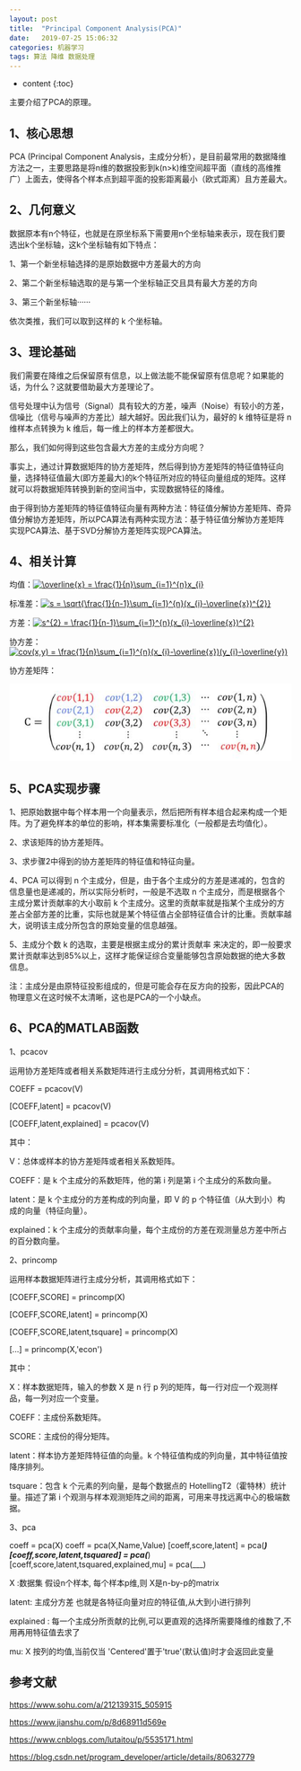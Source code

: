 ```yaml
---
layout: post
title:  "Principal Component Analysis(PCA)"
date:   2019-07-25 15:06:32
categories: 机器学习
tags: 算法 降维 数据处理
---
```


* content
{:toc}

主要介绍了PCA的原理。




## 1、核心思想

PCA (Principal Component Analysis，主成分分析），是目前最常用的数据降维方法之一，主要思路是将n维的数据投影到k(n>k)维空间超平面（直线的高维推广）上面去，使得各个样本点到超平面的投影距离最小（欧式距离）且方差最大。

## 2、几何意义

数据原本有n个特征，也就是在原坐标系下需要用n个坐标轴来表示，现在我们要选出k个坐标轴，这k个坐标轴有如下特点：

1、第一个新坐标轴选择的是原始数据中方差最大的方向

2、第二个新坐标轴选取的是与第一个坐标轴正交且具有最大方差的方向

3、第三个新坐标轴······

依次类推，我们可以取到这样的 k 个坐标轴。

## 3、理论基础

我们需要在降维之后保留原有信息，以上做法能不能保留原有信息呢？如果能的话，为什么？这就要借助最大方差理论了。

信号处理中认为信号（Signal）具有较大的方差，噪声（Noise）有较小的方差，信噪比（信号与噪声的方差比）越大越好。因此我们认为，最好的 k 维特征是将 n 维样本点转换为 k 维后，每一维上的样本方差都很大。

那么，我们如何得到这些包含最大方差的主成分方向呢？

事实上，通过计算数据矩阵的协方差矩阵，然后得到协方差矩阵的特征值特征向量，选择特征值最大(即方差最大)的k个特征所对应的特征向量组成的矩阵。这样就可以将数据矩阵转换到新的空间当中，实现数据特征的降维。

由于得到协方差矩阵的特征值特征向量有两种方法：特征值分解协方差矩阵、奇异值分解协方差矩阵，所以PCA算法有两种实现方法：基于特征值分解协方差矩阵实现PCA算法、基于SVD分解协方差矩阵实现PCA算法。

## 4、相关计算

均值：<a href="https://www.codecogs.com/eqnedit.php?latex=\overline{x}&space;=&space;\frac{1}{n}\sum_{i=1}^{n}x_{i}" target="_blank"><img src="https://latex.codecogs.com/gif.latex?\overline{x}&space;=&space;\frac{1}{n}\sum_{i=1}^{n}x_{i}" title="\overline{x} = \frac{1}{n}\sum_{i=1}^{n}x_{i}" /></a>

标准差：<a href="https://www.codecogs.com/eqnedit.php?latex=s&space;=&space;\sqrt{\frac{1}{n-1}\sum_{i=1}^{n}(x_{i}-\overline{x})^{2}}" target="_blank"><img src="https://latex.codecogs.com/gif.latex?s&space;=&space;\sqrt{\frac{1}{n-1}\sum_{i=1}^{n}(x_{i}-\overline{x})^{2}}" title="s = \sqrt{\frac{1}{n-1}\sum_{i=1}^{n}(x_{i}-\overline{x})^{2}}" /></a>

方差：<a href="https://www.codecogs.com/eqnedit.php?latex=s^{2}&space;=&space;\frac{1}{n-1}\sum_{i=1}^{n}(x_{i}-\overline{x})^{2}" target="_blank"><img src="https://latex.codecogs.com/gif.latex?s^{2}&space;=&space;\frac{1}{n-1}\sum_{i=1}^{n}(x_{i}-\overline{x})^{2}" title="s^{2} = \frac{1}{n-1}\sum_{i=1}^{n}(x_{i}-\overline{x})^{2}" /></a>

协方差：<a href="https://www.codecogs.com/eqnedit.php?latex=cov(x,y)&space;=&space;\frac{1}{n}\sum_{i=1}^{n}(x_{i}-\overline{x})(y_{i}-\overline{y})" target="_blank"><img src="https://latex.codecogs.com/gif.latex?cov(x,y)&space;=&space;\frac{1}{n}\sum_{i=1}^{n}(x_{i}-\overline{x})(y_{i}-\overline{y})" title="cov(x,y) = \frac{1}{n}\sum_{i=1}^{n}(x_{i}-\overline{x})(y_{i}-\overline{y})" /></a>

协方差矩阵：

![jpg](https://github.com/neuzhaoxin/neuzhaoxin.github.io/raw/master/_posts/pictures/PCA/协方差矩阵.jpg)

## 5、PCA实现步骤

1、把原始数据中每个样本用一个向量表示，然后把所有样本组合起来构成一个矩阵。为了避免样本的单位的影响，样本集需要标准化（一般都是去均值化）。

2、求该矩阵的协方差矩阵。

3、求步骤2中得到的协方差矩阵的特征值和特征向量。

4、PCA 可以得到 n 个主成分，但是，由于各个主成分的方差是递减的，包含的信息量也是递减的，所以实际分析时，一般是不选取 n 个主成分，而是根据各个主成分累计贡献率的大小取前 k 个主成分。这里的贡献率就是指某个主成分的方差占全部方差的比重，实际也就是某个特征值占全部特征值合计的比重。贡献率越大，说明该主成分所包含的原始变量的信息越强。

5、主成分个数 k 的选取，主要是根据主成分的累计贡献率 来决定的，即一般要求累计贡献率达到85%以上，这样才能保证综合变量能够包含原始数据的绝大多数信息。

注：主成分是由原特征投影组成的，但是可能会存在反方向的投影，因此PCA的物理意义在这时候不太清晰，这也是PCA的一个小缺点。

## 6、PCA的MATLAB函数

1、pcacov

运用协方差矩阵或者相关系数矩阵进行主成分分析，其调用格式如下：

COEFF = pcacov(V)

[COEFF,latent] = pcacov(V)

[COEFF,latent,explained] = pcacov(V)

其中：

V：总体或样本的协方差矩阵或者相关系数矩阵。

COEFF：是 k 个主成分的系数矩阵，他的第 i 列是第 i 个主成分的系数向量。

latent：是 k 个主成分的方差构成的列向量，即 V 的 p 个特征值（从大到小）构成的向量（特征向量）。

explained：k 个主成分的贡献率向量，每个主成份的方差在观测量总方差中所占的百分数向量。

2、princomp

运用样本数据矩阵进行主成分分析，其调用格式如下：

[COEFF,SCORE] = princomp(X)

[COEFF,SCORE,latent] = princomp(X)

[COEFF,SCORE,latent,tsquare] = princomp(X)

[...] = princomp(X,'econ')

其中：

X：样本数据矩阵，输入的参数 X 是 n 行 p 列的矩阵，每一行对应一个观测样品，每一列对应一个变量。

COEFF：主成份系数矩阵。

SCORE：主成份的得分矩阵。

latent：样本协方差矩阵特征值的向量。k 个特征值构成的列向量，其中特征值按降序排列。

tsquare：包含 k 个元素的列向量，是每个数据点的 HotellingT2（霍特林）统计量。描述了第 i 个观测与样本观测矩阵之间的距离，可用来寻找远离中心的极端数据。

3、pca

coeff = pca(X)
coeff = pca(X,Name,Value)
[coeff,score,latent] = pca(___)
[coeff,score,latent,tsquared] = pca(___)
[coeff,score,latent,tsquared,explained,mu] = pca(___)

X :数据集 假设n个样本, 每个样本p维,则 X是n-by-p的matrix

latent: 主成分方差 也就是各特征向量对应的特征值,从大到小进行排列

explained : 每一个主成分所贡献的比例,可以更直观的选择所需要降维的维数了,不用再用特征值去求了

mu: X 按列的均值,当前仅当 'Centered'置于'true'(默认值)时才会返回此变量

## 参考文献

https://www.sohu.com/a/212139315_505915

https://www.jianshu.com/p/8d68911d569e

https://www.cnblogs.com/lutaitou/p/5535171.html

https://blog.csdn.net/program_developer/article/details/80632779